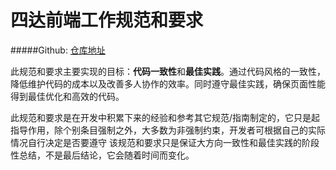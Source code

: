 # 四达前端工作规范和要求

#####Github: [仓库地址](https://github.com/pookpal/starFEGuild)

此规范和要求主要实现的目标：**代码一致性**和**最佳实践**。通过代码风格的一致性，降低维护代码的成本以及改善多人协作的效率。同时遵守最佳实践，确保页面性能得到最佳优化和高效的代码。

此规范和要求是在开发中积累下来的经验和参考其它规范/指南制定的，它只是起指导作用，除个别条目强制之外，大多数为非强制约束，开发者可根据自己的实际情况自行决定是否要遵守
该规范和要求只是保证大方向一致性和最佳实践的阶段性总结，不是最后结论，它会随着时间而变化。





